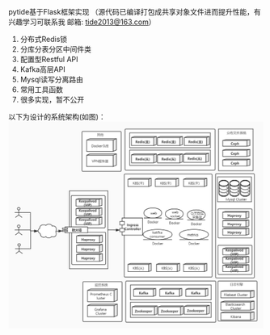 pytide基于Flask框架实现 （源代码已编译打包成共享对象文件进而提升性能，有兴趣学习可联系我 邮箱: tide2013@163.com）

1. 分布式Redis锁
2. 分库分表分区中间件类
3. 配置型Restful API
4. Kafka高层API
5. Mysql读写分离路由
6. 常用工具函数
7. 很多实现，暂不公开

以下为设计的系统架构(如图)：
![image](https://github.com/totide/pytide/blob/master/%E8%87%AA%E5%AE%9E%E6%96%BD%E6%9E%B6%E6%9E%84%E5%9B%BE.jpg)

